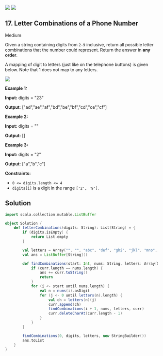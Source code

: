 [![](https://img.shields.io/github/stars/LeetCode-in-Scala/LeetCode-in-Scala?label=Stars&style=flat-square)](https://github.com/LeetCode-in-Scala/LeetCode-in-Scala)
[![](https://img.shields.io/github/forks/LeetCode-in-Scala/LeetCode-in-Scala?label=Fork%20me%20on%20GitHub%20&style=flat-square)](https://github.com/LeetCode-in-Scala/LeetCode-in-Scala/fork)

## 17\. Letter Combinations of a Phone Number

Medium

Given a string containing digits from `2-9` inclusive, return all possible letter combinations that the number could represent. Return the answer in **any order**.

A mapping of digit to letters (just like on the telephone buttons) is given below. Note that 1 does not map to any letters.

![](https://upload.wikimedia.org/wikipedia/commons/thumb/7/73/Telephone-keypad2.svg/200px-Telephone-keypad2.svg.png)

**Example 1:**

**Input:** digits = "23"

**Output:** ["ad","ae","af","bd","be","bf","cd","ce","cf"] 

**Example 2:**

**Input:** digits = ""

**Output:** [] 

**Example 3:**

**Input:** digits = "2"

**Output:** ["a","b","c"] 

**Constraints:**

*   `0 <= digits.length <= 4`
*   `digits[i]` is a digit in the range `['2', '9']`.

## Solution

```scala
import scala.collection.mutable.ListBuffer

object Solution {
    def letterCombinations(digits: String): List[String] = {
        if (digits.isEmpty) {
            return List.empty
        }

        val letters = Array("", "", "abc", "def", "ghi", "jkl", "mno", "pqrs", "tuv", "wxyz")
        val ans = ListBuffer[String]()

        def findCombinations(start: Int, nums: String, letters: Array[String], curr: StringBuilder): Unit = {
            if (curr.length == nums.length) {
                ans += curr.toString()
                return
            }
            for (i <- start until nums.length) {
                val n = nums(i).asDigit
                for (j <- 0 until letters(n).length) {
                    val ch = letters(n)(j)
                    curr.append(ch)
                    findCombinations(i + 1, nums, letters, curr)
                    curr.deleteCharAt(curr.length - 1)
                }
            }
        }

        findCombinations(0, digits, letters, new StringBuilder())
        ans.toList
    }
}
```